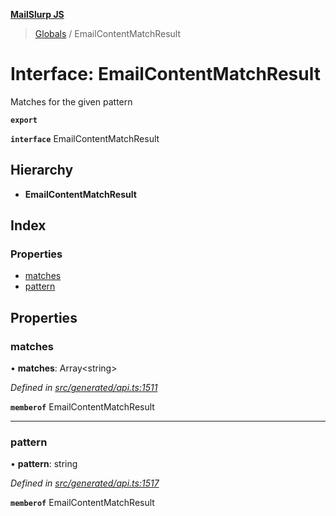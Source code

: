 **[MailSlurp JS](../README.md)**

> [Globals](../README.md) / EmailContentMatchResult

# Interface: EmailContentMatchResult

Matches for the given pattern

**`export`** 

**`interface`** EmailContentMatchResult

## Hierarchy

* **EmailContentMatchResult**

## Index

### Properties

* [matches](emailcontentmatchresult.md#matches)
* [pattern](emailcontentmatchresult.md#pattern)

## Properties

### matches

•  **matches**: Array\<string>

*Defined in [src/generated/api.ts:1511](https://github.com/mailslurp/mailslurp-client/blob/aab6cee/src/generated/api.ts#L1511)*

**`memberof`** EmailContentMatchResult

___

### pattern

•  **pattern**: string

*Defined in [src/generated/api.ts:1517](https://github.com/mailslurp/mailslurp-client/blob/aab6cee/src/generated/api.ts#L1517)*

**`memberof`** EmailContentMatchResult
